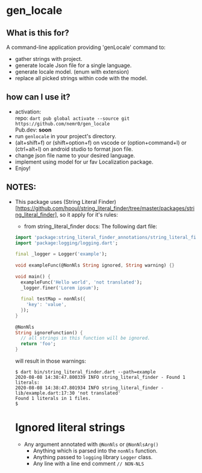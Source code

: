 # gen_locale

## What is this for?

A command-line application providing 'genLocale' command to:

- gather strings with project.
- generate locale Json file for a single language.
- generate locale model. (enum with extension)
- replace all picked strings within code with the model.

## how can I use it?
- activation:  
  repo:  ```dart pub global activate --source git https://github.com/nemr0/gen_locale```  
  Pub.dev: **soon**
- run `genlocale` in your project's directory.
- (alt+shift+f) or (shift+option+f) on vscode or (option+command+l) or (ctrl+alt+l) on android studio to format json file.
- change json file name to your desired language.
- implement using model for ur fav Localization package.
- Enjoy!
## NOTES:
  - This package uses (String Literal Finder)[https://github.com/hpoul/string_literal_finder/tree/master/packages/string_literal_finder], so it apply for it's rules:
    - from string_literal_finder docs:
    The following dart file:
    ```dart
    import 'package:string_literal_finder_annotations/string_literal_finder_annotations.dart';
    import 'package:logging/logging.dart';
  
    final _logger = Logger('example');
  
    void exampleFunc(@NonNls String ignored, String warning) {}
  
    void main() {
      exampleFunc('Hello world', 'not translated');
      _logger.finer('Lorem ipsum');
  
      final testMap = nonNls({
        'key': 'value',
      });
    }
  
    @NonNls
    String ignoreFunction() {
      // all strings in this function will be ignored.
      return 'foo';
    }
    ```
  
    will result in those warnings:
  
    ```shell
    $ dart bin/string_literal_finder.dart --path=example
    2020-08-08 14:38:47.800339 INFO string_literal_finder - Found 1 literals:
    2020-08-08 14:38:47.801934 INFO string_literal_finder - lib/example.dart:17:30 'not translated'
    Found 1 literals in 1 files.
    $ 
    ```
  
    # Ignored literal strings
  
    * Any argument annotated with `@NonNls` or `@NonNlsArg()`
      * Anything which is parsed into the `nonNls` function.
      * Anything passed to `logging` library `Logger` class.
      * Any line with a line end comment `// NON-NLS`